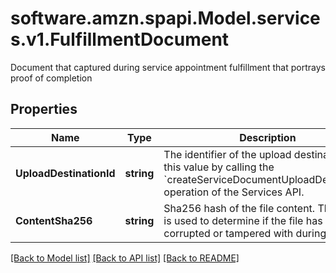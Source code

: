 # software.amzn.spapi.Model.services.v1.FulfillmentDocument
Document that captured during service appointment fulfillment that portrays proof of completion

## Properties

Name | Type | Description | Notes
------------ | ------------- | ------------- | -------------
**UploadDestinationId** | **string** | The identifier of the upload destination. Get this value by calling the &#x60;createServiceDocumentUploadDestination&#x60; operation of the Services API. | [optional] 
**ContentSha256** | **string** | Sha256 hash of the file content. This value is used to determine if the file has been corrupted or tampered with during transit. | [optional] 

[[Back to Model list]](../README.md#documentation-for-models) [[Back to API list]](../README.md#documentation-for-api-endpoints) [[Back to README]](../README.md)

